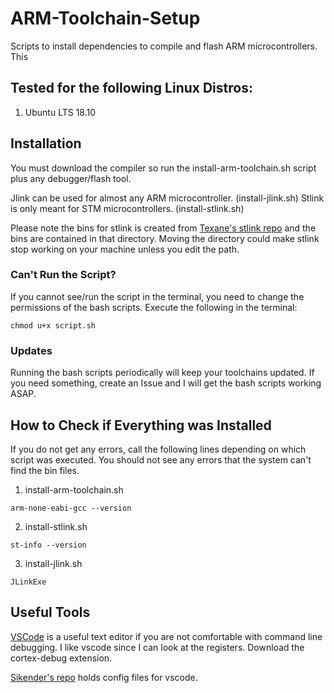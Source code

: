 # ARM-Toolchain-Setup
Scripts to install dependencies to compile and flash ARM microcontrollers. This 

## Tested for the following Linux Distros:
1. Ubuntu LTS 18.10

## Installation
You must download the compiler so run the install-arm-toolchain.sh script plus any debugger/flash tool.

Jlink can be used for almost any ARM microcontroller. (install-jlink.sh)
Stlink is only meant for STM microcontrollers. (install-stlink.sh)

Please note the bins for stlink is created from [Texane's stlink repo](https://github.com/texane/stlink) and the bins are contained in that directory. Moving the directory could make stlink stop working on your machine unless you edit the path.

### Can't Run the Script?
If you cannot see/run the script in the terminal, you need to change the permissions of the bash scripts. Execute the following in the terminal:
```
chmod u+x script.sh
```

### Updates
Running the bash scripts periodically will keep your toolchains updated. If you need something, create an Issue and I will get the bash scripts working ASAP.

## How to Check if Everything was Installed
If you do not get any errors, call the following lines depending on which script was executed. You should not see any errors that the system can't find the bin files.
1. install-arm-toolchain.sh
```
arm-none-eabi-gcc --version
```
2. install-stlink.sh
```
st-info --version
```
3. install-jlink.sh
```
JLinkExe
```

## Useful Tools
[VSCode](https://code.visualstudio.com/) is a useful text editor if you are not comfortable with command line debugging. I like vscode since I can look at the registers. Download the cortex-debug extension.

[Sikender's repo](https://github.com/kendiser5000/Visual-Studio-Code-Config-Microcontrollers) holds config files for vscode.